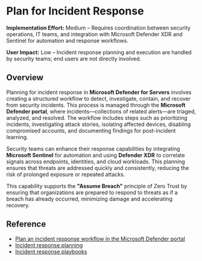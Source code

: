 # Plan for Incident Response

**Implementation Effort:** Medium – Requires coordination between security operations, IT teams, and integration with Microsoft Defender XDR and Sentinel for automation and response workflows.

**User Impact:** Low – Incident response planning and execution are handled by security teams; end users are not directly involved.

## Overview

Planning for incident response in **Microsoft Defender for Servers** involves creating a structured workflow to detect, investigate, contain, and recover from security incidents. This process is managed through the **Microsoft Defender portal**, where incidents—collections of related alerts—are triaged, analyzed, and resolved. The workflow includes steps such as prioritizing incidents, investigating attack stories, isolating affected devices, disabling compromised accounts, and documenting findings for post-incident learning.

Security teams can enhance their response capabilities by integrating **Microsoft Sentinel** for automation and using **Defender XDR** to correlate signals across endpoints, identities, and cloud workloads. This planning ensures that threats are addressed quickly and consistently, reducing the risk of prolonged exposure or repeated attacks.

This capability supports the **"Assume Breach"** principle of Zero Trust by ensuring that organizations are prepared to respond to threats as if a breach has already occurred, minimizing damage and accelerating recovery.

## Reference

- [Plan an incident response workflow in the Microsoft Defender portal](https://learn.microsoft.com/en-us/unified-secops-platform/plan-incident-response)
- [Incident response planning](https://learn.microsoft.com/en-us/security/operations/incident-response-planning)
- [Incident response playbooks](https://learn.microsoft.com/en-us/security/operations/incident-response-playbooks)
